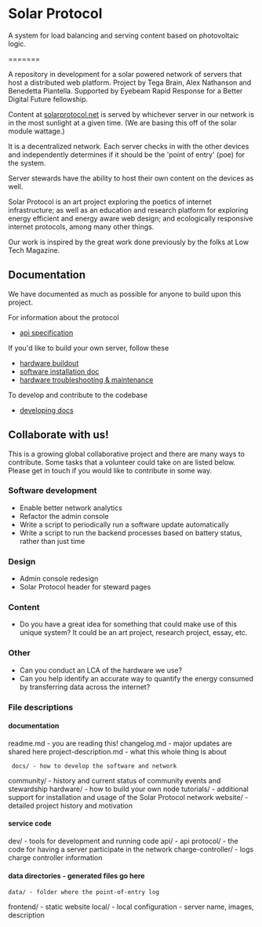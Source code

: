 # Solar Protocol

A system for load balancing and serving content based on photovoltaic logic.

=======

A repository in development for a solar powered network of servers that host a distributed web platform. Project by Tega Brain, Alex Nathanson and Benedetta Piantella. Supported by Eyebeam Rapid Response for a Better Digital Future fellowship.

Content at <a href="http://www.solarprotocol.net">solarprotocol.net</a> is served by whichever server in our network is in the most sunlight at a given time. (We are basing this off of the solar module wattage.)

It is a decentralized network. Each server checks in with the other devices and independently determines if it should be the 'point of entry' (poe) for the system.

Server stewards have the ability to host their own content on the devices as well.

Solar Protocol is an art project exploring the poetics of internet infrastructure; as well as an education and research platform for exploring energy efficient and energy aware web design; and ecologically responsive internet protocols, among many other things.

Our work is inspired by the great work done previously by the folks at Low Tech Magazine.

## Documentation

We have documented as much as possible for anyone to build upon this project.

For information about the protocol

* [api specification](docs/api.md)

If you'd like to build your own server, follow these

* [hardware buildout](https://docs.google.com/document/d/1hdcTf9xUmsjRPd3waJEkQf1Bjive8Z6RmyWv_p5n8Is/edit)
* [software installation doc](docs/installation.md)
* [hardware troubleshooting & maintenance](docs/hardware-troubleshooting-and-maintenance.md)

To develop and contribute to the codebase

* [developing docs](docs/developing.md)

<!-- ### FRONT END
* Code for an energy responsive front end is in test-site folder
* To test, set up a virtual environment and install requirements.txt
 -->

## Collaborate with us!

This is a growing global collaborative project and there are many ways to contribute. Some tasks that a volunteer could take on are listed below. Please get in touch if you would like to contribute in some way.

### Software development

* Enable better network analytics
* Refactor the admin console
* Write a script to periodically run a software update automatically
* Write a script to run the backend processes based on battery status, rather than just time

### Design

* Admin console redesign
* Solar Protocol header for steward pages

### Content

* Do you have a great idea for something that could make use of this unique system? It could be an art project, research project, essay, etc.

### Other

* Can you conduct an LCA of the hardware we use?
* Can you help identify an accurate way to quantify the energy consumed by transferring data across the internet?

### File descriptions

#### documentation
readme.md              - you are reading this!
changelog.md           - major updates are shared here
project-description.md - what this whole thing is about

     docs/ - how to develop the software and network
community/ - history and current status of community events and stewardship
 hardware/ - how to build your own node
tutorials/ - additional support for installation and usage of the Solar Protocol network
  website/ - detailed project history and motivation

#### service code
dev/               - tools for development and running code
api/               - api
protocol/          - the code for having a server participate in the network 
charge-controller/ - logs charge controller information

#### data directories - generated files go here
    data/ - folder where the point-of-entry log
frontend/ - static website
   local/ - local configuration - server name, images, description
